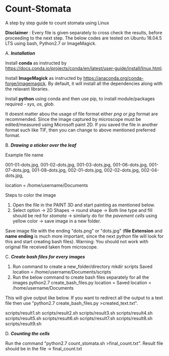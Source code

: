 # Count-Stomata

A step by step guide to count stomata using Linux

**Disclaimer** : Every file is given separately to cross check the results,  before proceeding to the next step. The below codes are tested on Ubuntu 18.04.5 LTS using bash, Python2.7 or ImageMagick.

A. **_Installation_**

Install **conda** as instructed by https://docs.conda.io/projects/conda/en/latest/user-guide/install/linux.html. 

Install **ImageMagick** as instructed by https://anaconda.org/conda-forge/imagemagick. By default, it will install all the dependencies along with the relavant libraries.

Install **python** using conda and then use pip, to install module/packages required - _sys, os, glob_.

It doesnt matter abou the usage of file format either *png or jpg* format are recommended. Since the image captured by microscope must be edited/measured using Microsoft paint 2D. If you saved the file in another format such like TIF, then you can change to above mentioned preferred format.

B. **_Drawing a sticker over the leaf_**

Example file name

001-01-dots.jpg,
001-02-dots.jpg,
001-03-dots.jpg,
001-06-dots.jpg,
001-07-dots.jpg,
001-08-dots.jpg,
002-01-dots.jpg,
002-02-dots.jpg,
002-04-dots.jpg,

location = /home/username/Documents

Steps to color the image
1. Open the file in the PAINT 3D and start painting as mentioned below.
2. Select option -> 2D Shapes -> round shape -> Both line type and fill should be red for _stomata_ -> similarly do for the _pavement cells_ using yellow color -> save image in a new folder. 

Save image file with the ending "dots.png" or "dots.jpg" (**file Extension** and **name ending** is much more important, since the next python file will look for this and start creating bash files). Warning: You should not work with original file received taken from microscope.

C. **_Create bash files for every images_**
1. Run command to create a new_folder/directory
    mkdir scripts
    Saved location = /home/username/Documents/scripts
2. Run the below command to create bash files separately for all the images
    python2.7 create_bash_files.py
    location = Saved location = /home/username/Documents

This will give output like below. If you want to redirect all the output to a text file then use "python2.7 create_bash_files.py >created_text.txt".

scripts/result1.sh
scripts/result2.sh
scripts/result3.sh
scripts/result4.sh
scripts/result5.sh
scripts/result6.sh
scripts/result7.sh
scripts/result8.sh
scripts/result9.sh

D. **_Counting the cells_**

Run the command "python2.7 count_stomata.sh >final_count.txt".
Result file should be in the file -> final_count.txt
